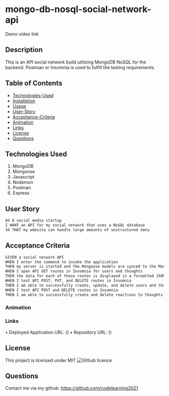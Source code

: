 # mongo-db-nosql-social-network-api


Demo video link



## Description
This is an API social network build utilizing MongoDB NoSQL for the backend. Postman or Insomnia is used to fulfill the testing requirements.

  ## Table of Contents
  * [Technologies-Used](#technologies-used)
  * [Installation](#installation)
  * [Usage](#usage)
  * [User-Story](#user-story)
  * [Acceptance-Criteria](#acceptance-criteria)
  * [Animation](#animation)
  * [Links](#links)
  * [License](#license)
  * [Questions](#questions)

## Technologies Used
1. MongoDB
2. Mongoose
3. Javascript
4. Nodemon
5. Postman 
6. Express


## User Story

```md
AS A social media startup
I WANT an API for my social network that uses a NoSQL database
SO THAT my website can handle large amounts of unstructured data
```

## Acceptance Criteria

```md
GIVEN a social network API
WHEN I enter the command to invoke the application
THEN my server is started and the Mongoose models are synced to the MongoDB database
WHEN I open API GET routes in Insomnia for users and thoughts
THEN the data for each of these routes is displayed in a formatted JSON
WHEN I test API POST, PUT, and DELETE routes in Insomnia
THEN I am able to successfully create, update, and delete users and thoughts in my database
WHEN I test API POST and DELETE routes in Insomnia
THEN I am able to successfully create and delete reactions to thoughts and add and remove friends to a user’s friend list
```

 ### Animation


  ### Links

  • Deployed Application URL: ()
  • Repository URL: ()

  ## License 
  This project is licensed under MIT
  ![Github licence](http://img.shields.io/badge/license-MIT-blue.svg)

  ## Questions
  Contact me via my github: https://github.com/codelearning2021